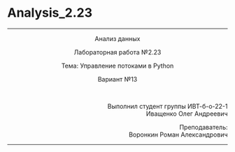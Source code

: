 # Analysis_2.23
<hr>
<p align="center">Анализ данных</p>
<p align="center">Лабораторная работа №2.23</p>
<p align="center">Тема: Управление потоками в Python</p>
<p align="center">Вариант №13</p>
<br>
<p align="right">Выполнил студент группы ИВТ-б-о-22-1<br>Иващенко Олег Андреевич</p>
<p align="right">Преподаватель:<br>Воронкин Роман Александрович</p>
<hr>
